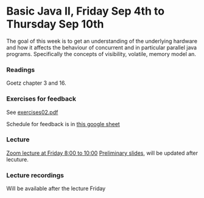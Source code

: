 # Basic Java II, Friday Sep 4th to Thursday Sep 10th

The goal of this week is to get an understanding of the underlying hardware and how it affects the behaviour of concurrent and in particular parallel java programs. Specifically the concepts of visibility, volatile, memory model an.

### Readings
Goetz chapter 3 and 16.

### Exercises for feedback

See [exercises02.pdf](exercises02.pdf)

Schedule for feedback is in [this google sheet](https://docs.google.com/spreadsheets/d/1ibC0kP9UwPaCRYSKVpj7JX23BKlvn0GD2DZWxBjjmlk/edit#gid=1787900944)

### Lecture
[Zoom lecture at Friday 8:00 to 10:00](https://itucph.zoom.us/j/63716236015)
[Preliminary slides](), will be updated after lecuture.

### Lecture recordings
Will be available after the lecture Friday


